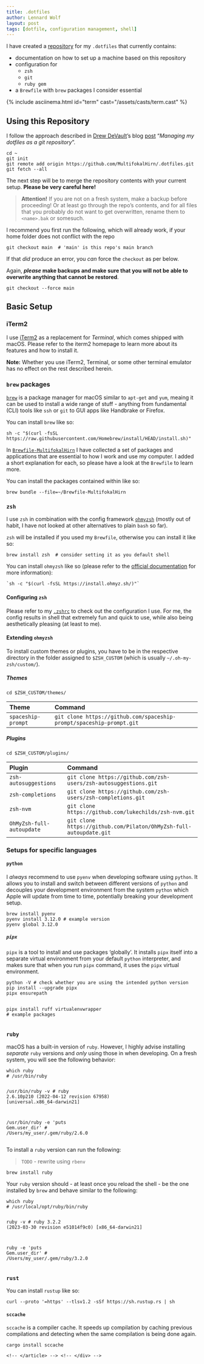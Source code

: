 ```yaml
---
title: .dotfiles
author: Lennard Wolf
layout: post
tags: [dotfile, configuration management, shell]
---
```


<p>I have created a <a href="https://github.com/MultifokalHirn/.dotfiles">repository</a> for my
    <code class="language-plaintext highlighter-rouge">.dotfiles</code> that currently contains:</p>
<ul>
    <li>documentation on how to set up a machine based on this repository</li>
    <li>configuration for <ul>
            <li><code class="language-plaintext highlighter-rouge">zsh</code></li>
            <li><code class="language-plaintext highlighter-rouge">git</code></li>
            <li><code class="language-plaintext highlighter-rouge">ruby gem</code></li>
        </ul>
    </li>
    <li>a <code class="language-plaintext highlighter-rouge">Brewfile</code> with <code
            class="language-plaintext highlighter-rouge">brew</code> packages I consider essential
    </li>
</ul>
<!--more-->

<!-- <div class="ap-wrapper"> -->

{% include asciinema.html id="term" cast="/assets/casts/term.cast" %}

<!-- </div> -->

<h2 id="using-this-repository">Using this Repository</h2>
<p>I follow the approach described in <a href="https://drewdevault.com/">Drew DeVault</a>’s blog <a
        href="https://drewdevault.com/2019/12/30/dotfiles.html">post</a> “<em>Managing my dotfiles
        as a git repository</em>”.</p>
<div class="language-bash highlighter-rouge">
    <div class="highlight">
        <pre class="highlight"><code><span class="nb">cd</span> ~
git init
git remote add origin https://github.com/MultifokalHirn/.dotfiles.git
git fetch <span class="nt">--all</span>
</code></pre>
    </div>
</div>
<p>The next step will be to merge the repository contents with your current setup. <strong>Please be
        very careful here!</strong></p>
<blockquote>
    <p><strong>Attention!</strong> If you are not on a fresh system, make a backup before
        proceeding! Or at least go through the repo’s contents, and for all files that you probably
        do not want to get overwritten, rename them to <code
            class="language-plaintext highlighter-rouge">&lt;name&gt;.bak</code> or somesuch.</p>
</blockquote>
<p>I recommend you first run the following, which will already work, if your home folder does not
    conflict with the repo</p>
<div class="language-bash highlighter-rouge">
    <div class="highlight">
        <pre class="highlight"><code>git checkout main  <span class="c"># 'main' is this repo's main branch </span>
</code></pre>
    </div>
</div>
<p>If that <em>did</em> produce an error, you <em>can</em> force the <code
        class="language-plaintext highlighter-rouge">checkout</code> as per below.</p>
<p>Again, <strong><em>please</em> make backups and make sure that you will not be able to overwrite
        anything that cannot be restored</strong>.</p>
<div class="language-bash highlighter-rouge">
    <div class="highlight">
        <pre class="highlight"><code>git checkout <span class="nt">--force</span> main
</code></pre>
    </div>
</div>
<h2 id="basic-setup">Basic Setup</h2>
<h3 id="iterm2">iTerm2</h3>
<p>I use <a href="https://iterm2.com">iTerm2</a> as a replacement for <em>Terminal</em>, which comes
    shipped with macOS. Please refer to the iterm2 homepage to learn more about its features and how
    to install it.</p>
<p><strong>Note:</strong> Whether you use iTerm2, Terminal, or some other terminal emulator has no
    effect on the rest described herein.</p>
<h3 id="brew-packages"><code class="language-plaintext highlighter-rouge">brew</code> packages</h3>
<p><a href="https://brew.sh"><code class="language-plaintext highlighter-rouge">brew</code></a> is a
    package manager for macOS similar to <code class="language-plaintext highlighter-rouge">apt-get</code> and
    <code class="language-plaintext highlighter-rouge">yum</code>, meaing it can be used to install a
    wide range of stuff - anything from fundamental (CLI) tools like <code
        class="language-plaintext highlighter-rouge">ssh</code> or <code
        class="language-plaintext highlighter-rouge">git</code> to GUI apps like Handbrake or
    Firefox.
</p>
<p>You can install <code class="language-plaintext highlighter-rouge">brew</code> like so:</p>
<div class="language-bash highlighter-rouge">
    <div class="highlight">
        <pre class="highlight"><code>sh <span class="nt">-c</span> <span class="s2">"</span><span class="si">$(</span>curl <span class="nt">-fsSL</span> https://raw.githubusercontent.com/Homebrew/install/HEAD/install.sh<span class="si">)</span><span class="s2">"</span>
</code></pre>
    </div>
</div>
<p>In <a href="./Brewfile-MultifokalHirn"><code
            class="language-plaintext highlighter-rouge">Brewfile-MultifokalHirn</code></a> I have
    collected a set of packages and applications that are essential to how I work and use my
    computer. I added a short explanation for each, so please have a look at the <code
        class="language-plaintext highlighter-rouge">Brewfile</code> to learn more.</p>
<p>You can install the packages contained within like so:</p>
<div class="language-bash highlighter-rouge">
    <div class="highlight">
        <pre class="highlight"><code>brew bundle <span class="nt">--file</span><span class="o">=</span>~/Brewfile-MultifokalHirn
</code></pre>
    </div>
</div>
<h3 id="zsh"><code class="language-plaintext highlighter-rouge">zsh</code></h3>
<p>I use <code class="language-plaintext highlighter-rouge">zsh</code> in combination with the
    config framework <a href="https://github.com/ohmyzsh/ohmyzsh"><code
            class="language-plaintext highlighter-rouge">ohmyzsh</code></a> (mostly out of habit, I
    have not looked at other alternatives to plain <code class="language-plaintext highlighter-rouge">bash</code> so
    far).</p>
<p><code class="language-plaintext highlighter-rouge">zsh</code> will be installed if you used my
    <code class="language-plaintext highlighter-rouge">Brewfile</code>, otherwise you can install it
    like so:
</p>
<div class="language-bash highlighter-rouge">
    <div class="highlight">
        <pre class="highlight"><code>brew <span class="nb">install </span>zsh  <span class="c"># consider setting it as you default shell</span>
</code></pre>
    </div>
</div>
<p>You can install <code class="language-plaintext highlighter-rouge">ohmyzsh</code> like so (please
    refer to the <a href="https://github.com/ohmyzsh/ohmyzsh/wiki">official documentation</a> for
    more information):</p>
<div class="language-bash highlighter-rouge">
    <div class="highlight">
        <pre class="highlight"><code><span class="sb">`</span>sh <span class="nt">-c</span> <span class="s2">"</span><span class="si">$(</span>curl <span class="nt">-fsSL</span> https://install.ohmyz.sh/<span class="si">)</span><span class="s2">"</span><span class="sb">`</span>
</code></pre>
    </div>
</div>
<h4 id="configuring-zsh">Configuring <code class="language-plaintext highlighter-rouge">zsh</code>
</h4>
<p>Please refer to my <a href=".zshrc"><code class="language-plaintext highlighter-rouge">.zshrc</code></a> to
    check out the
    configuration I use. For me, the config results in shell that extremely fun and quick to use,
    while also being aesthetically pleasing (at least to me).</p>
<h4 id="extending-ohmyzsh">Extending <code class="language-plaintext highlighter-rouge">ohmyzsh</code></h4>
<p>To install custom themes or plugins, you have to be in the respective directory in the folder
    assigned to <code class="language-plaintext highlighter-rouge">$ZSH_CUSTOM</code> (which is
    usually <code class="language-plaintext highlighter-rouge">~/.oh-my-zsh/custom/</code>).</p>
<h5 id="themes">Themes</h5>
<div class="language-bash highlighter-rouge">
    <div class="highlight">
        <pre class="highlight"><code><span class="nb">cd</span> <span class="nv">$ZSH_CUSTOM</span>/themes/
</code></pre>
    </div>
</div>
<table>
    <thead>
        <tr>
            <th style="text-align: left">Theme</th>
            <th style="text-align: left">Command</th>
        </tr>
    </thead>
    <tbody>
        <tr>
            <td style="text-align: left"><code class="language-plaintext highlighter-rouge">spaceship-prompt</code>
            </td>
            <td style="text-align: left"><code
                    class="language-plaintext highlighter-rouge">git clone https://github.com/spaceship-prompt/spaceship-prompt.git</code>
            </td>
        </tr>
    </tbody>
</table>
<h5 id="plugins">Plugins</h5>
<div class="language-bash highlighter-rouge">
    <div class="highlight">
        <pre class="highlight"><code><span class="nb">cd</span> <span class="nv">$ZSH_CUSTOM</span>/plugins/
</code></pre>
    </div>
</div>
<table>
    <thead>
        <tr>
            <th style="text-align: left">Plugin</th>
            <th style="text-align: left">Command</th>
        </tr>
    </thead>
    <tbody>
        <tr>
            <td style="text-align: left"><code class="language-plaintext highlighter-rouge">zsh-autosuggestions</code>
            </td>
            <td style="text-align: left"><code
                    class="language-plaintext highlighter-rouge">git clone https://github.com/zsh-users/zsh-autosuggestions.git</code>
            </td>
        </tr>
        <tr>
            <td style="text-align: left"><code class="language-plaintext highlighter-rouge">zsh-completions</code>
            </td>
            <td style="text-align: left"><code
                    class="language-plaintext highlighter-rouge">git clone https://github.com/zsh-users/zsh-completions.git</code>
            </td>
        </tr>
        <tr>
            <td style="text-align: left"><code class="language-plaintext highlighter-rouge">zsh-nvm</code></td>
            <td style="text-align: left"><code
                    class="language-plaintext highlighter-rouge">git clone https://github.com/lukechilds/zsh-nvm.git</code>
            </td>
        </tr>
        <tr>
            <td style="text-align: left"><code
                    class="language-plaintext highlighter-rouge">OhMyZsh-full-autoupdate</code></td>
            <td style="text-align: left"><code
                    class="language-plaintext highlighter-rouge">git clone https://github.com/Pilaton/OhMyZsh-full-autoupdate.git</code>
            </td>
        </tr>
    </tbody>
</table>
<h3 id="setups-for-specific-languages">Setups for specific languages</h3>
<h4 id="python"><code class="language-plaintext highlighter-rouge">python</code></h4>
<p>I <em>always</em> recommend to use <code class="language-plaintext highlighter-rouge">pyenv</code> when
    developing software using
    <code class="language-plaintext highlighter-rouge">python</code>. It allows you to install and
    switch between different versions of <code class="language-plaintext highlighter-rouge">python</code> and
    decouples your development
    environment from the system <code class="language-plaintext highlighter-rouge">python</code>
    which Apple will update from time to time, potentially breaking your development setup.
</p>
<div class="language-bash highlighter-rouge">
    <div class="highlight">
        <pre class="highlight"><code>brew <span class="nb">install </span>pyenv
pyenv <span class="nb">install </span>3.12.0 <span class="c"># example version</span>
pyenv global 3.12.0
</code></pre>
    </div>
</div>
<h5 id="pipx"><code class="language-plaintext highlighter-rouge">pipx</code></h5>
<p><code class="language-plaintext highlighter-rouge">pipx</code> is a tool to install and use
    packages ‘globally’. It installs <code class="language-plaintext highlighter-rouge">pipx</code>
    itself into a separate virtual environment from your default <code
        class="language-plaintext highlighter-rouge">python</code> interpreter, and makes sure that
    when you run <code class="language-plaintext highlighter-rouge">pipx</code> command, it uses the
    <code class="language-plaintext highlighter-rouge">pipx</code> virtual environment.
</p>
<div class="language-bash highlighter-rouge">
    <div class="highlight">
        <pre class="highlight"><code>python <span class="nt">-V</span> <span class="c"># check whether you are using the intended python version</span>
pip <span class="nb">install</span> <span class="nt">--upgrade</span> pipx
pipx ensurepath

pipx <span class="nb">install </span>ruff virtualenvwrapper <span class="c"># example packages</span>
</code></pre>
    </div>
</div>
<h3 id="ruby"><code class="language-plaintext highlighter-rouge">ruby</code></h3>
<p>macOS has a built-in version of <code class="language-plaintext highlighter-rouge">ruby</code>.
    However, I highly advise installing <em>separate</em> <code class="language-plaintext highlighter-rouge">ruby</code>
    versions and <em>only</em> using
    those in when developing. On a fresh system, you will see the following behavior:</p>
<div class="language-bash highlighter-rouge">
    <div class="highlight">
        <pre class="highlight"><code>which ruby
<span class="c"># /usr/bin/ruby</span>

/usr/bin/ruby <span class="nt">-v</span>
<span class="c"># ruby 2.6.10p210 (2022-04-12 revision 67958) [universal.x86_64-darwin21]</span>

/usr/bin/ruby <span class="nt">-e</span> <span class="s1">'puts Gem.user_dir'</span>
<span class="c"># /Users/my_user/.gem/ruby/2.6.0</span>
</code></pre>
    </div>
</div>
<p>To install a <code class="language-plaintext highlighter-rouge">ruby</code> version can run the
    following:</p>
<blockquote>
    <p><code class="language-plaintext highlighter-rouge">TODO</code> - rewrite using <code
            class="language-plaintext highlighter-rouge">rbenv</code></p>
</blockquote>
<div class="language-bash highlighter-rouge">
    <div class="highlight">
        <pre class="highlight"><code>brew <span class="nb">install </span>ruby
</code></pre>
    </div>
</div>
<p>Your <code class="language-plaintext highlighter-rouge">ruby</code> version should - at least
    once you reload the shell - be the one installed by <code class="language-plaintext highlighter-rouge">brew</code>
    and behave similar to the
    following:</p>
<div class="language-bash highlighter-rouge">
    <div class="highlight">
        <pre class="highlight"><code>which ruby
<span class="c"># /usr/local/opt/ruby/bin/ruby</span>

ruby <span class="nt">-v</span>
<span class="c"># ruby 3.2.2 (2023-03-30 revision e51014f9c0) [x86_64-darwin21]</span>

ruby <span class="nt">-e</span> <span class="s1">'puts Gem.user_dir'</span>
<span class="c"># /Users/my_user/.gem/ruby/3.2.0</span>
</code></pre>
    </div>
</div>
<h3 id="rust"><code class="language-plaintext highlighter-rouge">rust</code></h3>
<p>You can install <code class="language-plaintext highlighter-rouge">rustup</code> like so:</p>
<div class="language-bash highlighter-rouge">
    <div class="highlight">
        <pre class="highlight"><code>curl <span class="nt">--proto</span> <span class="s1">'=https'</span> <span class="nt">--tlsv1</span>.2 <span class="nt">-sSf</span> https://sh.rustup.rs | sh
</code></pre>
    </div>
</div>
<h4 id="sccache"><code class="language-plaintext highlighter-rouge">sccache</code></h4>
<p><code class="language-plaintext highlighter-rouge">sccache</code> is a compiler cache. It speeds
    up compilation by caching previous compilations and detecting when the same compilation is being
    done again.</p>
<div class="language-bash highlighter-rouge">
    <div class="highlight">
        <pre class="highlight"><code>cargo <span class="nb">install </span>sccache
</code></pre>
    </div>
</div>
<!-- #### fonts & icons ```bash brew tap shaunsingh/SFMono-Nerd-Font-Ligaturized brew install --cask font-sf-mono-nerd-font-ligaturized brew install hicolor-icon-theme wget https://github.com/ryanoasis/nerd-fonts/releases/download/v3.1.1/Hack.zip ~/Downloads/Hack.zip ``` brew install orbstack ``` -->
<!-- ```diff - plugins=(...) + plugins=(... evalcache) ``` -->
<div class="language-plaintext highlighter-rouge">
    <div class="highlight">
        <pre class="highlight"><code>&lt;!-- &lt;/article&gt; --&gt; &lt;!-- &lt;/div&gt; --&gt;
</code></pre>
    </div>
</div>
